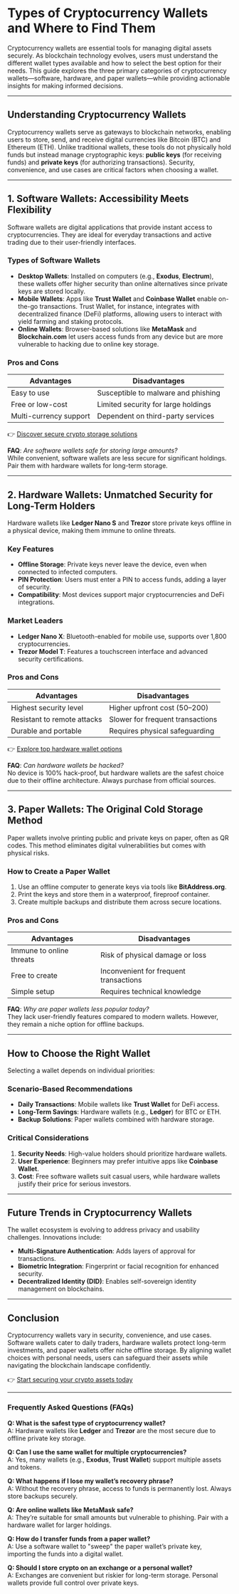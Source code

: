 # Types of Cryptocurrency Wallets and Where to Find Them  

Cryptocurrency wallets are essential tools for managing digital assets securely. As blockchain technology evolves, users must understand the different wallet types available and how to select the best option for their needs. This guide explores the three primary categories of cryptocurrency wallets—software, hardware, and paper wallets—while providing actionable insights for making informed decisions.  

---

## Understanding Cryptocurrency Wallets  

Cryptocurrency wallets serve as gateways to blockchain networks, enabling users to store, send, and receive digital currencies like Bitcoin (BTC) and Ethereum (ETH). Unlike traditional wallets, these tools do not physically hold funds but instead manage cryptographic keys: **public keys** (for receiving funds) and **private keys** (for authorizing transactions). Security, convenience, and use cases are critical factors when choosing a wallet.  

---

## 1. Software Wallets: Accessibility Meets Flexibility  

Software wallets are digital applications that provide instant access to cryptocurrencies. They are ideal for everyday transactions and active trading due to their user-friendly interfaces.  

### Types of Software Wallets  
- **Desktop Wallets**: Installed on computers (e.g., **Exodus**, **Electrum**), these wallets offer higher security than online alternatives since private keys are stored locally.  
- **Mobile Wallets**: Apps like **Trust Wallet** and **Coinbase Wallet** enable on-the-go transactions. Trust Wallet, for instance, integrates with decentralized finance (DeFi) platforms, allowing users to interact with yield farming and staking protocols.  
- **Online Wallets**: Browser-based solutions like **MetaMask** and **Blockchain.com** let users access funds from any device but are more vulnerable to hacking due to online key storage.  

### Pros and Cons  
| **Advantages** | **Disadvantages** |  
|----------------|-------------------|  
| Easy to use | Susceptible to malware and phishing |  
| Free or low-cost | Limited security for large holdings |  
| Multi-currency support | Dependent on third-party services |  

👉 [Discover secure crypto storage solutions](https://bit.ly/okx-bonus)  

**FAQ**: *Are software wallets safe for storing large amounts?*  
While convenient, software wallets are less secure for significant holdings. Pair them with hardware wallets for long-term storage.  

---

## 2. Hardware Wallets: Unmatched Security for Long-Term Holders  

Hardware wallets like **Ledger Nano S** and **Trezor** store private keys offline in a physical device, making them immune to online threats.  

### Key Features  
- **Offline Storage**: Private keys never leave the device, even when connected to infected computers.  
- **PIN Protection**: Users must enter a PIN to access funds, adding a layer of security.  
- **Compatibility**: Most devices support major cryptocurrencies and DeFi integrations.  

### Market Leaders  
- **Ledger Nano X**: Bluetooth-enabled for mobile use, supports over 1,800 cryptocurrencies.  
- **Trezor Model T**: Features a touchscreen interface and advanced security certifications.  

### Pros and Cons  
| **Advantages** | **Disadvantages** |  
|----------------|-------------------|  
| Highest security level | Higher upfront cost ($50–$200) |  
| Resistant to remote attacks | Slower for frequent transactions |  
| Durable and portable | Requires physical safeguarding |  

👉 [Explore top hardware wallet options](https://bit.ly/okx-bonus)  

**FAQ**: *Can hardware wallets be hacked?*  
No device is 100% hack-proof, but hardware wallets are the safest choice due to their offline architecture. Always purchase from official sources.  

---

## 3. Paper Wallets: The Original Cold Storage Method  

Paper wallets involve printing public and private keys on paper, often as QR codes. This method eliminates digital vulnerabilities but comes with physical risks.  

### How to Create a Paper Wallet  
1. Use an offline computer to generate keys via tools like **BitAddress.org**.  
2. Print the keys and store them in a waterproof, fireproof container.  
3. Create multiple backups and distribute them across secure locations.  

### Pros and Cons  
| **Advantages** | **Disadvantages** |  
|----------------|-------------------|  
| Immune to online threats | Risk of physical damage or loss |  
| Free to create | Inconvenient for frequent transactions |  
| Simple setup | Requires technical knowledge |  

**FAQ**: *Why are paper wallets less popular today?*  
They lack user-friendly features compared to modern wallets. However, they remain a niche option for offline backups.  

---

## How to Choose the Right Wallet  

Selecting a wallet depends on individual priorities:  

### Scenario-Based Recommendations  
- **Daily Transactions**: Mobile wallets like **Trust Wallet** for DeFi access.  
- **Long-Term Savings**: Hardware wallets (e.g., **Ledger**) for BTC or ETH.  
- **Backup Solutions**: Paper wallets combined with hardware storage.  

### Critical Considerations  
1. **Security Needs**: High-value holders should prioritize hardware wallets.  
2. **User Experience**: Beginners may prefer intuitive apps like **Coinbase Wallet**.  
3. **Cost**: Free software wallets suit casual users, while hardware wallets justify their price for serious investors.  

---

## Future Trends in Cryptocurrency Wallets  

The wallet ecosystem is evolving to address privacy and usability challenges. Innovations include:  
- **Multi-Signature Authentication**: Adds layers of approval for transactions.  
- **Biometric Integration**: Fingerprint or facial recognition for enhanced security.  
- **Decentralized Identity (DID)**: Enables self-sovereign identity management on blockchains.  

---

## Conclusion  

Cryptocurrency wallets vary in security, convenience, and use cases. Software wallets cater to daily traders, hardware wallets protect long-term investments, and paper wallets offer niche offline storage. By aligning wallet choices with personal needs, users can safeguard their assets while navigating the blockchain landscape confidently.  

👉 [Start securing your crypto assets today](https://bit.ly/okx-bonus)  

---

### Frequently Asked Questions (FAQs)  

**Q: What is the safest type of cryptocurrency wallet?**  
A: Hardware wallets like **Ledger** and **Trezor** are the most secure due to offline private key storage.  

**Q: Can I use the same wallet for multiple cryptocurrencies?**  
A: Yes, many wallets (e.g., **Exodus**, **Trust Wallet**) support multiple assets and tokens.  

**Q: What happens if I lose my wallet’s recovery phrase?**  
A: Without the recovery phrase, access to funds is permanently lost. Always store backups securely.  

**Q: Are online wallets like MetaMask safe?**  
A: They’re suitable for small amounts but vulnerable to phishing. Pair with a hardware wallet for larger holdings.  

**Q: How do I transfer funds from a paper wallet?**  
A: Use a software wallet to "sweep" the paper wallet’s private key, importing the funds into a digital wallet.  

**Q: Should I store crypto on an exchange or a personal wallet?**  
A: Exchanges are convenient but riskier for long-term storage. Personal wallets provide full control over private keys.